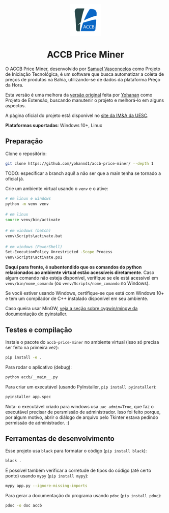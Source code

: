 <p align="center">
  <img src="accb/static/img/accb.png" alt="Logo ACCB" width="100"/>
</span>
<h1 align="center">ACCB Price Miner</h1>

O ACCB Price Miner, desenvolvido por [Samuel
Vasconcelos](https://github.com/smvasconcelos/) como Projeto de
Iniciação Tecnológica, é um software que busca automatizar a coleta de
preços de produtos na Bahia, utilizando-se de dados da plataforma Preço
da Hora.

Esta versão é uma melhora da [versão
original](https://github.com/smvasconcelos/ACCB_IT) feita por
[Yohanan](https://github.com/yohannd1/) como Projeto de Extensão,
buscando manutenir o projeto e melhorá-lo em alguns aspectos.

A página oficial do projeto está disponível no [site da IM&A da
UESC](https://ima.uesc.br/accb_price_miner/).

**Plataformas suportadas**: Windows 10+, Linux

## Preparação

Clone o repositório:

```sh
git clone https://github.com/yohannd1/accb-price-miner/ --depth 1
```

TODO: especificar a branch aqui! a não ser que a main tenha se tornado a
oficial já.

Crie um ambiente virtual usando o `venv` e o ative:

```sh
# em linux e windows
python -m venv venv

# em linux
source venv/bin/activate

# em windows (batch)
venv\Scripts\activate.bat

# em windows (PowerShell)
Set-ExecutionPolicy Unrestricted -Scope Process
venv\Scripts\activate.ps1
```

**Daqui para frente, é subentendido que os comandos do python
relacionados ao ambiente virtual estão acessíveis diretamente**. Caso
algum comando não esteja disponível, verifique se ele está acessível em
`venv/bin/nome_comando` (ou `venv/Scripts/nome_comando` no Windows).

Se você estiver usando Windows, certifique-se que está com Windows 10+ e
tem um compilador de C++ instalado disponível em seu ambiente.

Caso queira usar MinGW, [veja a seção sobre cygwin/mingw da documentação
do
pyinstaller](https://pyinstaller.readthedocs.io/en/stable/bootloader-building.html#build-using-cygwin-and-mingw).

## Testes e compilação

Instale o pacote do `accb-price-miner` no ambiente virtual (isso só
precisa ser feito na primeira vez):

```sh
pip install -e .
```

Para rodar o aplicativo (debug):

```sh
python accb/__main__.py
```

Para criar um executável (usando PyInstaller, `pip install pyinstaller`):

```sh
pyinstaller app.spec
```

Nota: o executável criado para windows usa `uac_admin=True`, que faz o
executável precisar de persmissão de administrador. Isso foi feito
porque, por algum motivo, abrir o diálogo de arquivo pelo Tkinter estava
pedindo permissão de administrador. :(

## Ferramentas de desenvolvimento

Esse projeto usa `black` para formatar o código (`pip install black`):

```sh
black .
```

É possível também verificar a corretude de tipos do código (até certo
ponto) usando `mypy` (`pip install mypy`):

```sh
mypy app.py --ignore-missing-imports
```

Para gerar a documentação do programa usando `pdoc` (`pip install
pdoc`):

```sh
pdoc -o doc accb
```
